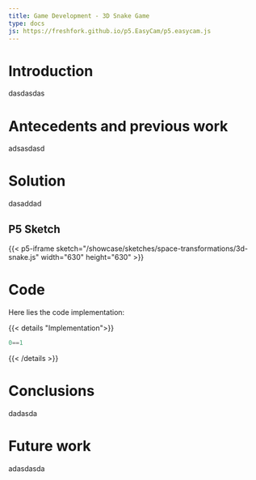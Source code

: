```yaml
---
title: Game Development - 3D Snake Game
type: docs
js: https://freshfork.github.io/p5.EasyCam/p5.easycam.js
---
```


# **Introduction**

dasdasdas

# **Antecedents and previous work**

adsasdasd

# **Solution**

dasaddad

## **P5 Sketch**

{{< p5-iframe sketch="/showcase/sketches/space-transformations/3d-snake.js" width="630" height="630" >}}

# **Code**

Here lies the code implementation:

{{< details "Implementation">}}
```js
0==1
```
{{< /details >}}

# **Conclusions**

dadasda

# **Future work**

adasdasda
